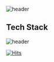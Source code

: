 ![header](https://capsule-render.vercel.app/api?type=cylinder&color=auto&height=300&section=header&text=welcome%20&fontSize=90)


## Tech Stack
![header](https://img.shields.io/static/v1?label=<LABEL>&message=<MESSAGE>&color=<informational>)

[![Hits](https://hits.seeyoufarm.com/api/count/incr/badge.svg?url=https%3A%2F%2Fgithub.com%2Fkacel33%2Fkacel33&count_bg=%2379C83D&title_bg=%23555555&icon=&icon_color=%23E7E7E7&title=hits&edge_flat=false)](https://hits.seeyoufarm.com)
